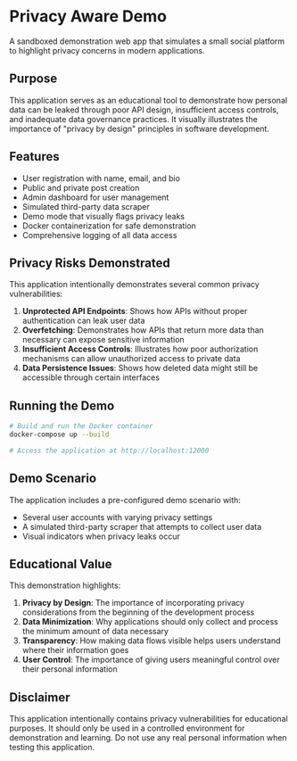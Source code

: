 # Privacy Aware Demo

A sandboxed demonstration web app that simulates a small social platform to highlight privacy concerns in modern applications.

## Purpose

This application serves as an educational tool to demonstrate how personal data can be leaked through poor API design, insufficient access controls, and inadequate data governance practices. It visually illustrates the importance of "privacy by design" principles in software development.

## Features

- User registration with name, email, and bio
- Public and private post creation
- Admin dashboard for user management
- Simulated third-party data scraper
- Demo mode that visually flags privacy leaks
- Docker containerization for safe demonstration
- Comprehensive logging of all data access

## Privacy Risks Demonstrated

This application intentionally demonstrates several common privacy vulnerabilities:

1. **Unprotected API Endpoints**: Shows how APIs without proper authentication can leak user data
2. **Overfetching**: Demonstrates how APIs that return more data than necessary can expose sensitive information
3. **Insufficient Access Controls**: Illustrates how poor authorization mechanisms can allow unauthorized access to private data
4. **Data Persistence Issues**: Shows how deleted data might still be accessible through certain interfaces

## Running the Demo

```bash
# Build and run the Docker container
docker-compose up --build

# Access the application at http://localhost:12000
```

## Demo Scenario

The application includes a pre-configured demo scenario with:
- Several user accounts with varying privacy settings
- A simulated third-party scraper that attempts to collect user data
- Visual indicators when privacy leaks occur

## Educational Value

This demonstration highlights:

1. **Privacy by Design**: The importance of incorporating privacy considerations from the beginning of the development process
2. **Data Minimization**: Why applications should only collect and process the minimum amount of data necessary
3. **Transparency**: How making data flows visible helps users understand where their information goes
4. **User Control**: The importance of giving users meaningful control over their personal information

## Disclaimer

This application intentionally contains privacy vulnerabilities for educational purposes. It should only be used in a controlled environment for demonstration and learning. Do not use any real personal information when testing this application.